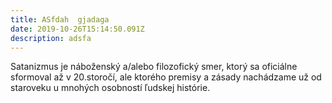 ```yaml
---
title: ASfdah  gjadaga
date: 2019-10-26T15:14:50.091Z
description: adsfa
---
```

Satanizmus je náboženský a/alebo filozofický smer, ktorý sa oficiálne sformoval až v 20.storočí, ale ktorého premisy a zásady nachádzame už od staroveku u mnohých osobností ľudskej histórie.
